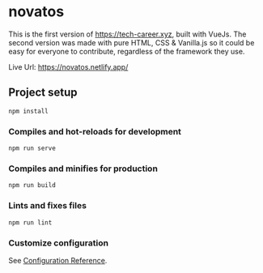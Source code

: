 # novatos

This is the first version of https://tech-career.xyz, built with VueJs. The second version was made with pure HTML, CSS & Vanilla.js so it could be easy for everyone to contribute, regardless
of the framework they use.

Live Url: https://novatos.netlify.app/

## Project setup
```
npm install
```

### Compiles and hot-reloads for development
```
npm run serve
```

### Compiles and minifies for production
```
npm run build
```

### Lints and fixes files
```
npm run lint
```

### Customize configuration
See [Configuration Reference](https://cli.vuejs.org/config/).
